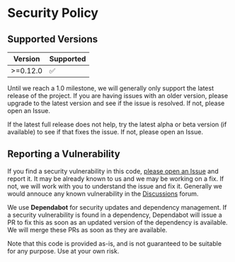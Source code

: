 # Security Policy

## Supported Versions

| Version  | Supported          |
| -------  | ------------------ |
| >=0.12.0 | :white_check_mark: |

Until we reach a 1.0 milestone, we will generally only support the latest
release of the project. If you are having issues with an older version, please
upgrade to the latest version and see if the issue is resolved. If not, please
open an Issue.

If the latest full release does not help, try the latest alpha or beta version
(if available) to see if that fixes the issue. If not, please open an Issue.

## Reporting a Vulnerability

If you find a security vulnerability in this code, [please open an
Issue](https://github.com/seapagan/lice2/issues) and report it.
It may be already known to us and we may be working on a fix. If not, we will
work with you to understand the issue and fix it. Generally we would annouce any
known vulnerability in the
[Discussions](https://github.com/seapagan/lice2/discussions)
forum.

We use **Dependabot** for security updates and dependency management. If a
security vulnerability is found in a dependency, Dependabot will issue a PR to
fix this as soon as an updated version of the dependency is available. We will
merge these PRs as soon as they are available.

Note that this code is provided as-is, and is not guaranteed to be
suitable for any purpose.  Use at your own risk.
